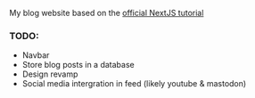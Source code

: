 My blog website based on the [official NextJS tutorial](https://nextjs.org/learn)

### TODO:
- Navbar
- Store blog posts in a database
- Design revamp
- Social media intergration in feed (likely youtube & mastodon)
